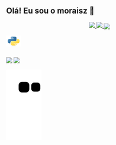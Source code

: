 ## Olá! Eu sou o moraisz 👋
<div align="center">
  <a href="https://github.com/moraisz">
  <img height="180em" src="https://github-readme-stats-sigma-five.vercel.app/apiusername=moraisz&show_icons=true&theme=dracula&include_all_commits=true&count_private=true"/>
  <img height="180em" src="<a href=""> <img align="center" src="https://github-readme-stats-sigma-five.vercel.app/api/top-langs/?username=moraisz&theme=dracula&line_height=40&hide=css"/> </a>
</div>
<div style="display: inline_block"><br>
  <img align="center" alt="Moraisz-Python" height="30" width="40" src="https://raw.githubusercontent.com/devicons/devicon/master/icons/python/python-original.svg">
</div>
  
  ##
 
<div> 
  <a href="https://instagram.com/moraiszmarcosv" target="_blank"><img src="https://img.shields.io/badge/-Instagram-%23E4405F?style=for-the-badge&logo=instagram&logoColor=white" target="_blank"></a>
  <a href="https://www.linkedin.com/in/moraisz/" target="_blank"><img src="https://img.shields.io/badge/-LinkedIn-%230077B5?style=for-the-badge&logo=linkedin&logoColor=white" target="_blank"></a> 
  
![Snake animation](https://github.com/moraisz/moraisz/blob/output/github-contribution-grid-snake.svg)
